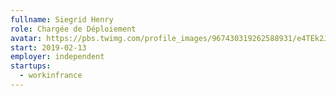 ```yaml
---
fullname: Siegrid Henry
role: Chargée de Déploiement
avatar: https://pbs.twimg.com/profile_images/967430319262588931/e4TEk2Jb_400x400.jpg
start: 2019-02-13
employer: independent
startups:
  - workinfrance
---
```

